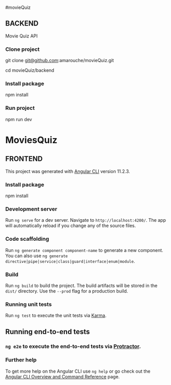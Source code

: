 #movieQuiz

## BACKEND
Movie Quiz API

### Clone project

git clone git@github.com:amarouche/movieQuiz.git

cd movieQuiz/backend

### Install package

npm install 

### Run project

npm run dev


# MoviesQuiz
## FRONTEND

This project was generated with [Angular CLI](https://github.com/angular/angular-cli) version 11.2.3.

### Install package

npm install 

### Development server

Run `ng serve` for a dev server. Navigate to `http://localhost:4200/`. The app will automatically reload if you change any of the source files.

### Code scaffolding

Run `ng generate component component-name` to generate a new component. You can also use `ng generate directive|pipe|service|class|guard|interface|enum|module`.

### Build

Run `ng build` to build the project. The build artifacts will be stored in the `dist/` directory. Use the `--prod` flag for a production build.

### Running unit tests

Run `ng test` to execute the unit tests via [Karma](https://karma-runner.github.io).

## Running end-to-end tests

### `ng e2e` to execute the end-to-end tests via [Protractor](http://www.protractortest.org/).

### Further help

To get more help on the Angular CLI use `ng help` or go check out the [Angular CLI Overview and Command Reference](https://angular.io/cli) page.
